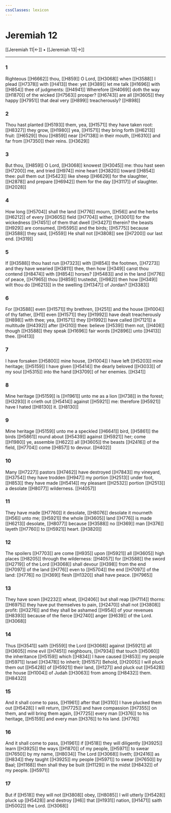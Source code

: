 ```yaml
---
cssClasses: lexicon
---
```

# Jeremiah 12

[[Jeremiah 11|←]] • [[Jeremiah 13|→]]

---

### 1
Righteous [[H6662]] thou, [[H859]] O Lord, [[H3068]] when [[H3588]] I plead [[H7378]] with [[H413]] thee: yet [[H389]] let me talk [[H1696]] with [[H854]] thee of judgments: [[H4941]] Wherefore [[H4069]] doth the way [[H1870]] of the wicked [[H7563]] prosper? [[H6743]] are all [[H3605]] they happy [[H7951]] that deal very [[H899]] treacherously? [[H898]]

### 2
Thou hast planted [[H5193]] them, yea, [[H1571]] they have taken root: [[H8327]] they grow, [[H1980]] yea, [[H1571]] they bring forth [[H6213]] fruit: [[H6529]] thou [[H859]] near [[H7138]] in their mouth, [[H6310]] and far from [[H7350]] their reins. [[H3629]]

### 3
But thou, [[H859]] O Lord, [[H3068]] knowest [[H3045]] me: thou hast seen [[H7200]] me, and tried [[H974]] mine heart [[H3820]] toward [[H854]] thee: pull them out [[H5423]] like sheep [[H6629]] for the slaughter, [[H2878]] and prepare [[H6942]] them for the day [[H3117]] of slaughter. [[H2028]]

### 4
How long [[H5704]] shall the land [[H776]] mourn, [[H56]] and the herbs [[H6212]] of every [[H3605]] field [[H7704]] wither, [[H3001]] for the wickedness [[H7451]] of them that dwell [[H3427]] therein? the beasts [[H929]] are consumed, [[H5595]] and the birds; [[H5775]] because [[H3588]] they said, [[H559]] He shall not [[H3808]] see [[H7200]] our last end. [[H319]]

### 5
If [[H3588]] thou hast run [[H7323]] with [[H854]] the footmen, [[H7273]] and they have wearied [[H3811]] thee, then how [[H349]] canst thou contend [[H8474]] with [[H854]] horses? [[H5483]] and in the land [[H776]] of peace, [[H7965]] thou [[H859]] trustedst, [[H982]] then how [[H349]] wilt thou do [[H6213]] in the swelling [[H1347]] of Jordan? [[H3383]]

### 6
For [[H3588]] even [[H1571]] thy brethren, [[H251]] and the house [[H1004]] of thy father, [[H1]] even [[H1571]] they [[H1992]] have dealt treacherously [[H898]] with thee; yea, [[H1571]] they [[H1992]] have called [[H7121]] a multitude [[H4392]] after [[H310]] thee: believe [[H539]] them not, [[H408]] though [[H3588]] they speak [[H1696]] fair words [[H2896]] unto [[H413]] thee. [[H413]]

### 7
I have forsaken [[H5800]] mine house, [[H1004]] I have left [[H5203]] mine heritage; [[H5159]] I have given [[H5414]] the dearly beloved [[H3033]] of my soul [[H5315]] into the hand [[H3709]] of her enemies. [[H341]]

### 8
Mine heritage [[H5159]] is [[H1961]] unto me as a lion [[H738]] in the forest; [[H3293]] it crieth out [[H5414]] against [[H5921]] me: therefore [[H5921]] have I hated [[H8130]] it. [[H8130]]

### 9
Mine heritage [[H5159]] unto me a speckled [[H6641]] bird, [[H5861]] the birds [[H5861]] round about [[H5439]] against [[H5921]] her; come [[H1980]] ye, assemble [[H622]] all [[H3605]] the beasts [[H2416]] of the field, [[H7704]] come [[H857]] to devour. [[H402]]

### 10
Many [[H7227]] pastors [[H7462]] have destroyed [[H7843]] my vineyard, [[H3754]] they have trodden [[H947]] my portion [[H2513]]  under foot, [[H853]] they have made [[H5414]] my pleasant [[H2532]] portion [[H2513]] a desolate [[H8077]] wilderness. [[H4057]]

### 11
They have made [[H7760]] it desolate, [[H8076]] desolate it mourneth [[H56]] unto me; [[H5921]] the whole [[H3605]] land [[H776]] is made [[H6213]] desolate, [[H8077]] because [[H3588]] no [[H369]] man [[H376]] layeth [[H7760]] to [[H5921]] heart. [[H3820]]

### 12
The spoilers [[H7703]] are come [[H935]] upon [[H5921]] all [[H3605]] high places [[H8205]] through the wilderness: [[H4057]] for [[H3588]] the sword [[H2719]] of the Lord [[H3068]] shall devour [[H398]] from the end [[H7097]] of the land [[H776]] even to [[H5704]] the end [[H7097]] of the land: [[H776]] no [[H369]] flesh [[H1320]] shall have peace. [[H7965]]

### 13
They have sown [[H2232]] wheat, [[H2406]] but shall reap [[H7114]] thorns: [[H6975]] they have put themselves to pain, [[H2470]] shall not [[H3808]] profit: [[H3276]] and they shall be ashamed [[H954]] of your revenues [[H8393]] because of the fierce [[H2740]] anger [[H639]] of the Lord. [[H3068]]

### 14
Thus [[H3541]] saith [[H559]] the Lord [[H3068]] against [[H5921]] all [[H3605]] mine evil [[H7451]] neighbours, [[H7934]] that touch [[H5060]] the inheritance [[H5159]] which [[H834]]  I have caused [[H853]] my people [[H5971]] Israel [[H3478]] to inherit; [[H5157]] Behold, [[H2005]] I will pluck them out [[H5428]] of [[H5921]] their land, [[H127]] and pluck out [[H5428]] the house [[H1004]] of Judah [[H3063]] from among [[H8432]] them. [[H8432]]

### 15
And it shall come to pass, [[H1961]] after that [[H310]] I have plucked them out [[H5428]] I will return, [[H7725]] and have compassion [[H7355]] on them, and will bring them again, [[H7725]] every man [[H376]] to his heritage, [[H5159]] and every man [[H376]] to his land. [[H776]]

### 16
And it shall come to pass, [[H1961]] if [[H518]] they will diligently [[H3925]] learn [[H3925]] the ways [[H1870]] of my people, [[H5971]] to swear [[H7650]] by my name, [[H8034]] The Lord [[H3068]] liveth; [[H2416]] as [[H834]] they taught [[H3925]] my people [[H5971]] to swear [[H7650]] by Baal; [[H1168]] then shall they be built [[H1129]] in the midst [[H8432]] of my people. [[H5971]]

### 17
But if [[H518]] they will not [[H3808]] obey, [[H8085]] I will utterly [[H5428]] pluck up [[H5428]] and destroy [[H6]] that [[H1931]] nation, [[H1471]] saith [[H5002]] the Lord. [[H3068]]